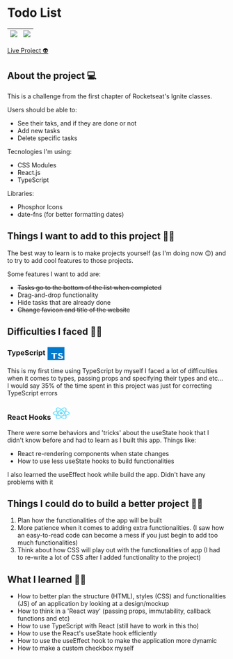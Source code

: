 # Todo List

![](screenshots/screenshot1.png)      |  ![](screenshots/screenshot2.png)
:-------------------------:|:-------------------------:

<a href="https://damasio-coffee-delivery.netlify.app">Live Project 👽</a>
        
## About the project 💻
This is a challenge from the first chapter of Rocketseat's Ignite classes.

Users should be able to:
- See their taks, and if they are done or not
- Add new tasks
- Delete specific tasks

Tecnologies I'm using:
- CSS Modules
- React.js
- TypeScript

Libraries:
- Phosphor Icons
- date-fns (for better formatting dates)

## Things I want to add to this project 👨‍💻
The best way to learn is to make projects yourself (as I'm doing now 🙃) and to try to add cool features to those projects.

Some features I want to add are:
- ~~Tasks go to the bottom of the list when completed~~
- Drag-and-drop functionality
- Hide tasks that are already done
- ~~Change favicon and title of the website~~

## Difficulties I faced 🤷‍♂️
### TypeScript <img align="center" alt="ts" height="30" width="40" src="https://raw.githubusercontent.com/devicons/devicon/master/icons/typescript/typescript-original.svg">
This is my first time using TypeScript by myself
I faced a lot of difficulties when it comes to types, passing props and specifying their types and etc...
I would say 35% of the time spent in this project was just for correcting TypeScript errors

### React Hooks <img alt="react" height="30" width="40" src="https://github.com/devicons/devicon/blob/master/icons/react/react-original.svg">
There were some behaviors and 'tricks' about the useState hook that I didn't know before and had to learn as I built this app.
Things like:
- React re-rendering components when state changes
- How to use less useState hooks to build functionalities

I also learned the useEffect hook while build the app. Didn't have any problems with it

## Things I could do to build a better project 👨‍🏭
1. Plan how the functionalities of the app will be built
2. More patience when it comes to adding extra functionalities. (I saw how an easy-to-read code can become a mess if you just begin to add too much functionalities)
3. Think about how CSS will play out with the functionalities of app (I had to re-write a lot of CSS after I added functionality to the project)

## What I learned 👨‍🏫
- How to better plan the structure (HTML), styles (CSS) and functionalities (JS) of an application by looking at a design/mockup
- How to think in a 'React way' (passing props, immutability, callback functions and etc)
- How to use TypeScript with React (still have to work in this tho)
- How to use the React's useState hook efficiently
- How to use the useEffect hook to make the application more dynamic
- How to make a custom checkbox myself
